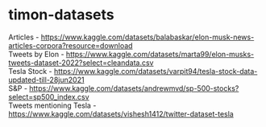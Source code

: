# timon-datasets

Articles - https://www.kaggle.com/datasets/balabaskar/elon-musk-news-articles-corpora?resource=download \
Tweets by Elon - https://www.kaggle.com/datasets/marta99/elon-musks-tweets-dataset-2022?select=cleandata.csv \
Tesla Stock - https://www.kaggle.com/datasets/varpit94/tesla-stock-data-updated-till-28jun2021 \
S&P - https://www.kaggle.com/datasets/andrewmvd/sp-500-stocks?select=sp500_index.csv \
Tweets mentioning Tesla - https://www.kaggle.com/datasets/vishesh1412/twitter-dataset-tesla
